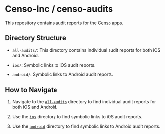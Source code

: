 # Censo-Inc / censo-audits

This repository contains audit reports for the [Censo](https://censo.co) apps.

## Directory Structure

- `all-audits/`: This directory contains individual audit reports for both iOS and Android.

- `ios/`: Symbolic links to iOS audit reports.

- `android/`: Symbolic links to Android audit reports.

## How to Navigate

1. Navigate to the [`all-audits`](all-audits/) directory to find individual audit reports for both iOS and Android.

2. Use the [`ios`](ios/) directory to find symbolic links to iOS audit reports.

3. Use the [`android`](android/) directory to find symbolic links to Android audit reports.
